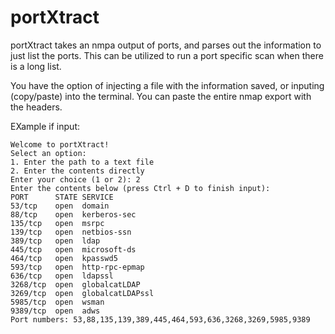 # portXtract

portXtract takes an nmpa output of ports, and parses out the information to just list the ports. This can be utilized to run a port specific scan when there is a long list.

You have the option of injecting a file with the information saved, or inputing (copy/paste) into the terminal. You can paste the entire nmap export with the headers.

EXample if input:
```
Welcome to portXtract!
Select an option:
1. Enter the path to a text file
2. Enter the contents directly
Enter your choice (1 or 2): 2
Enter the contents below (press Ctrl + D to finish input):
PORT      STATE SERVICE
53/tcp    open  domain
88/tcp    open  kerberos-sec
135/tcp   open  msrpc
139/tcp   open  netbios-ssn
389/tcp   open  ldap
445/tcp   open  microsoft-ds
464/tcp   open  kpasswd5
593/tcp   open  http-rpc-epmap
636/tcp   open  ldapssl
3268/tcp  open  globalcatLDAP
3269/tcp  open  globalcatLDAPssl
5985/tcp  open  wsman
9389/tcp  open  adws
Port numbers: 53,88,135,139,389,445,464,593,636,3268,3269,5985,9389

```
